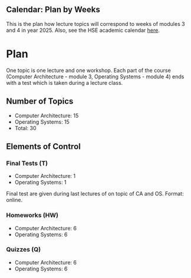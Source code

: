 Calendar: Plan by Weeks
---

This is the plan how lecture topics will correspond to weeks of modules 3 and 4 in year 2025.
Also, see the HSE academic calendar [here](https://www.hse.ru/education/academ).

# Plan

One topic is one lecture and one workshop.
Each part of the course (Computer Architecture - module 3, Operating Systems - module 4)
ends with a test which is taken during a lecture class.  

## Number of Topics

* Computer Architecture: 15
* Operating Systems: 15
* Total: 30

## Elements of Control

### Final Tests (T)

* Computer Architecture: 1
* Operating Systems: 1

Final test are given during last lectures of on topic of CA and OS. Format: online.

### Homeworks (HW)

* Computer Architecture: 6
* Operating Systems: 6

### Quizzes (Q)

* Computer Architecture: 6
* Operating Systems: 6
